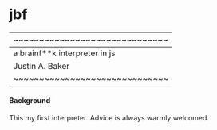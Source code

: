 # jbf

| ~~~~~~~~~~~~~~~~~~~~~~~~~~~~~~ |                           
| ------------------------------ |
| a brainf**k interpreter in js  |
|       Justin A. Baker          |
| ~~~~~~~~~~~~~~~~~~~~~~~~~~~~~~ |
#### Background

This my first interpreter. Advice is always warmly welcomed.
